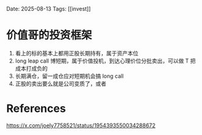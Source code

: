 Date: 2025-08-13
Tags: [[invest]]

# 价值哥的投资框架

1. 看上的标的基本上都用正股长期持有，属于资产本位
2. long leap call 博短期，属于价值投机，到达心理价位分批卖出，可以做 T 把成本打成负的
3. 长期满仓，留一成仓应对短期机会搞 long call
4. 正股的卖出要么就是公司变质了，或者

# References
https://x.com/joely7758521/status/1954393550034288672

